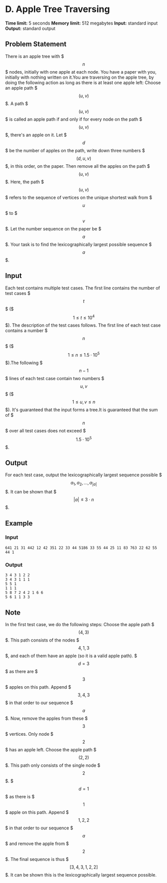 # D. Apple Tree Traversing

**Time limit:** 5 seconds
**Memory limit:** 512 megabytes
**Input:** standard input
**Output:** standard output

## Problem Statement

There is an apple tree with $$$n$$$ nodes, initially with one apple at each node. You have a paper with you, initially with nothing written on it.You are traversing on the apple tree, by doing the following action as long as there is at least one apple left:  Choose an apple path $$$(u,v)$$$. A path $$$(u,v)$$$ is called an apple path if and only if for every node on the path $$$(u,v)$$$, there's an apple on it.  Let $$$d$$$ be the number of apples on the path, write down three numbers $$$(d,u,v)$$$, in this order, on the paper.  Then remove all the apples on the path $$$(u,v)$$$. Here, the path $$$(u, v)$$$ refers to the sequence of vertices on the unique shortest walk from $$$u$$$ to $$$v$$$. Let the number sequence on the paper be $$$a$$$. Your task is to find the lexicographically largest possible sequence $$$a$$$.

## Input

Each test contains multiple test cases. The first line contains the number of test cases $$$t$$$ ($$$1 \le t \le 10^4$$$). The description of the test cases follows. The first line of each test case contains a number $$$n$$$ ($$$1 \le n \le 1.5 \cdot 10^5$$$).The following $$$n-1$$$ lines of each test case contain two numbers $$$u,v$$$ ($$$1 \le u,v \le n$$$). It's guaranteed that the input forms a tree.It is guaranteed that the sum of $$$n$$$ over all test cases does not exceed $$$1.5 \cdot 10^5$$$.

## Output

For each test case, output the lexicographically largest sequence possible $$$a_1, a_2, \ldots, a_{|a|}$$$. It can be shown that $$$|a| \le 3 \cdot n$$$.

## Example

### Input
```
641 21 31 442 12 42 351 22 33 44 5186 33 55 44 25 11 83 763 22 62 55 44 1
```

### Output
```
3 4 3 1 2 2 
3 4 3 1 1 1 
5 5 1 
1 1 1 
5 8 7 2 4 2 1 6 6 
5 6 1 1 3 3
```

## Note

In the first test case, we do the following steps:  Choose the apple path $$$(4, 3)$$$. This path consists of the nodes $$$4, 1, 3$$$, and each of them have an apple (so it is a valid apple path). $$$d = 3$$$ as there are $$$3$$$ apples on this path. Append $$$3, 4, 3$$$ in that order to our sequence $$$a$$$. Now, remove the apples from these $$$3$$$ vertices.  Only node $$$2$$$ has an apple left. Choose the apple path $$$(2, 2)$$$. This path only consists of the single node $$$2$$$. $$$d = 1$$$ as there is $$$1$$$ apple on this path. Append $$$1, 2, 2$$$ in that order to our sequence $$$a$$$ and remove the apple from $$$2$$$. The final sequence is thus $$$[3, 4, 3, 1, 2, 2]$$$. It can be shown this is the lexicographically largest sequence possible.